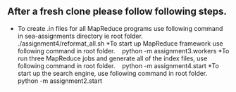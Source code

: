 ## After a fresh clone please follow following steps.
* To create .in files for all MapReduce programs use following command in sea-assignments directory ie root folder.
    &nbsp;&nbsp; ./assignment4/reformat_all.sh
*To start up MapReduce framework use following command in root folder.
    &nbsp;&nbsp; python -m assignment3.workers
*To run three MapReduce jobs and generate all of the index files, use following command in root folder.
    &nbsp;&nbsp; python -m assignment4.start
*To start up the search engine, use following command in root folder.
    &nbsp;&nbsp; python -m assignment2.start
